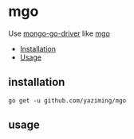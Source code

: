 # mgo

Use [mongo-go-driver](https://github.com/mongodb/mongo-go-driver) like [mgo](https://github.com/globalsign/mgo)

- [Installation](#installation)
- [Usage](#usage)


## installation

`go get -u github.com/yaziming/mgo`

## usage
